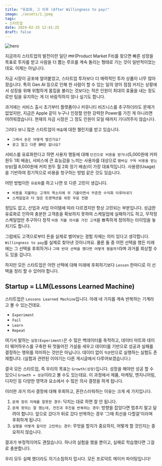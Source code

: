 ```yaml
---
title: "유료화, 그 이후 (After Willingness to pay)"
image: ./assets/1.jpeg
tags:
- 스타트업
date: 2024-02-25 12:41:25
draft: false
---
```


![hero](./assets/1.jpeg)

지금까지 스타트업의 발전이란 일단 `PMF`(Product Market Fit)를 찾으면 빠른 성장을 목표로 투자를 받고 사람을 더 뽑는 루프를 계속 돌리는 형태로 가는 것이 일반적이었는데요. 이제는 아닙니다.

자금 시장이 공포에 얼어붙었고, 스타트업 투자보다 더 매력적인 투자 상품이 너무 많아졌습니다. 특히 Gen AI 등으로 인해 한 사람이 할 수 있는 일의 양이 점점 커지는 상황에서 성장을 위해 위험하게 몸집을 불리는 것보다는 적은 인원이 최대의 효율을 내는 정도로만 팀을 유지하는 게 더 바람직하지 않나 싶기도 합니다.

과거에는 서비스 출시 초기부터 플랫폼이나 커뮤니티 비즈니스를 추구하더라도 문제가 없었지만, 지금은 Apple 같이 누구나 인정할 만한 강력한 Power를 가진 게 아니라면 어려워졌습니다. 현재의 자금 시장은 그 정도 인원이 모일 때까지 기다려주지 않습니다.

그러다 보니 많은 스타트업이 `매출`에 대한 챌린지를 받고 있습니다.

- `그래서 돈은 어떻게 벌건가요?`
- `광고 말고 다른 BM은 없나요?`

서비스를 유료화한다고 하면 사용자 행동에 대해 `단건으로 비용을 받거나`(5,000원에 커피 원두 1회 배송), 서비스에 큰 효능감을 느끼는 사용자를 대상으로 `멤버십 구독 비용을 받는 방법`(월 8,000원에 커피 원두 월 2회 정기 배송)이 가장 대표적입니다. 사용량(Usage)을 기반하여 정기적으로 비용을 청구하는 방법 같은 것도 있습니다.

어떤 방법이든 `유료화`를 하고 나면 또 다른 고민이 생깁니다.

- `비용을 지불하는 고객의 목소리에 귀 기울이면서 꾸준한 수익화 이루어내기`
- `스케일업과 더 많은 트랜잭션을 위한 무료 전환`

정답도 없고, 산업과 사업 아이템에 따라 다르겠지만 항상 고민되는 부분입니다. 성급한 유료화로 인하여 충분한 고객층을 확보하지 못하여 스케일업에 실패하기도 하고, 무작정 스케일업만 추구하다 정작 `비용 지불 의사를 가진 고객`을 뾰족하게 정의하는 타이밍을 놓치기도 합니다.

그럼에도 고객으로부터 돈을 실제로 벌어보는 경험 자체는 의미 있다고 생각합니다. `Willingness to pay`를 실제로 찾아낸 것이니까요. 물론 둘 중 어떤 선택을 했든 미래에는 그 선택을 후회하거나 `그때 반대 선택을 했다면 어떻게 됐을까?`라며 과거를 회상할 수도 있을 겁니다.

하지만 모든 스타트업은 어떤 선택에 대해 미래에 후회하기보다 `Lesson` 한마디로 이 선택을 정리 할 수 있어야 합니다.

## Startup = LLM(Lessons Learned Machine)

스타트업은 `Lessons Learned Machine`입니다. 아래 네 가지를 계속 반복하는 기계라고 볼 수 있는건데요.

- `Experiment`
- `Fail`
- `Learn`
- `Repeat`

여기서 말하는 `실험(Experiment)`은 수 많은 백데이터를 축적하고, 데이터 마트와 데이터 웨어하우스를 구축한 뒤 멋들어진 가설을 세우고 데이터를 기반으로 성공과 실패를 결정하는 행위를 의미하는 것만은 아닙니다. 데이터 없이 `직관`만으로 실행하는 실험도 존재합니다. (실험과 관련된 이야기는 다른 게시글에서 다루어보겠습니다.)

결국 모든 스타트업, 즉 우리의 목표는 `Growth(성장)`입니다. 성장을 해야만 성공 할 수 있으니 `Growth = 성공`이라고 볼 수도 있는데요. 이 과정에서 제품, 마케팅, 엔지니어링, 디자인 등 다양한 영역과 요소에서 수 많은 의사 결정을 하게 됩니다.

이러한 과거 의사 결정에 대해 후회하고, 혼란스러워하는 이유는 크게 세 가지입니다.

1. `문제 정의 자체를 잘못한 경우`: 닥치는 대로 하면 잘 안 됩니다.
2. `문제 정의는 잘 했는데, 전진과 후진을 반복하는 경우`: 방향을 잡았다면 멈추지 말고 달려야 합니다. 앞으로 갔다가 뒤로 갔다 반복하는 경우 '그때 최선을 다할걸'이라며 후회하게 됩니다.
3. `실행을 어떻게 할지만 고민하는 경우`: 무엇을 할지가 중요하지, 어떻게 할 것인지는 중요하지 않습니다.

결과가 부정적이어도 괜찮습니다. 하나의 실험을 했을 뿐이고, 실패로 학습했다면 그걸로 충분합니다.

우리 모두 실패 했더라도 의기소침하지 맙시다. 모든 프로덕트 메이커 파이팅입니다!